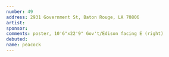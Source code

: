 ```yaml
---
number: 49
address: 2931 Government St, Baton Rouge, LA 70806
artist:
sponsor:
comments: poster, 10'6"x22'9" Gov't/Edison facing E (right)
debuted:
name: peacock
---
```

